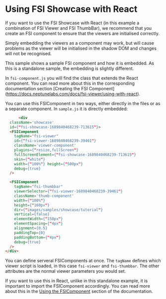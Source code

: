 # Using FSI Showcase with React

If you want to use the FSI Showcase with React (in this example a combination of FSI Viewer and FSI ThumbBar), we recommend that you create an FSI component to ensure that the viewers are initialised correctly.

Simply embedding the viewers as a component may work, but will cause problems as the viewer will be initialised in the shadow DOM and changes will not be recognised.

This sample shows a sample FSI component and how it is embedded. As this is a standalone sample, the embedding is slightly different.

In `fsi-component.js` you will find the class that extends the React component. You can read more about this in the corresponding documentation section [Creating the FSI Component] (https://docs.neptunelabs.com/docs/fsi-viewer/using-with-react).

You can use this FSIComponent in two ways, either directly in the files or as a separate component.
In `sample.js` it is directly embedded:

```html
      <div
  className='showcase'
  id={"fsi-showcase-1689840468239-713615"}>
  <FSIComponent
    tagName="fsi-viewer"
    id={"fsi-viewer-1689840468239-39461"}
    className='viewer-component'
    plugins={"resize,fullScreen"}
    fullScreenElement={"fsi-showcase-1689840468239-713615"}
    skin={"white"}
    width={"100%"} height={"500px"}
    debug={true}
  />

  <FSIComponent
    tagName="fsi-thumbbar"
    viewerSelector={"fsi-viewer-1689840468239-39461"}
    className='thumb-component'
    width={"100%"}
    height={"160px"}
    dir={"images/samples/showcase/tutorial"}
    vertical={false}
    elementWidth={"150px"}
    elementSpacing={"4px"}
    alignment={0.5}
    paddingTop={0}
    paddingBottom={"4px"}
    debug={true}
  />
</div>
```
You can define serveral FSIComponents at once.
The `tagName` defines which viewer script is loaded, in this case `fsi-viewer` and `fsi-thumbbar`. The other attributes are the normal viewer parameters you would set.

If you want to use this in React, unlike in this standalone example, it is important to import the FSIComponent accordingly.
You can read more about this in the [Using the FSIComponent](https://docs.neptunelabs.com/docs/fsi-viewer/using-with-react#using-fsicomponent) section of the documentation.


